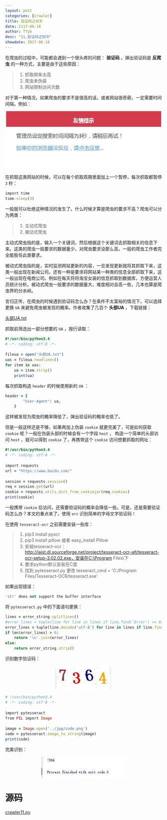 ```yaml
---
layout: post
categories: [crawler]
title: 验证码之OCR
date: 2117-06-18
author: TTyb
desc: "11.验证码之OCR"
showdate: 2017-06-18
---
```


在爬虫的过程中，可能都会遇到一个很头疼的问题： **验证码** 。弹出验证码是 **反爬虫** 的一种方式，主要是由于这些原因：

>1. 抓取频率太高
>2. 爬虫未伪装
>3. 网站限制访问次数

对于第一种情况，如果爬虫的要求不是很高的话，或者网站很奇葩，一定需要时间间隔，例如：

<p style="text-align:center"><img  src="/img/crawler11/result1.jpg"/></p>

在抓取这类网站的时候，可以在每个抓取周期里面加上一个暂停，每次抓取都暂停 `3` 秒：

~~~ruby
import time
time.sleep(3)
~~~

一般就可以杜绝这种情况的发生了。什么时候才算是爬虫的要求不高？爬虫可以分为两类：

>1. 主动式爬虫
>2. 被动式爬虫

主动式爬虫指的是，输入一个关键词，然后根据这个关键词去抓取相关的信息下来。这类的爬虫一般要求的数据量少，对爬虫要求没那么高，一般的爬虫工作者完全能胜任此类要求。

被动式爬虫指的是，实时监测网站更新的内容，一旦发现更新就将其抓取下来，这类一般出现在新闻公司。还有一种是要求将网站某一种类的信息全部抓取下来，这一般出现在电商公司。例如在每天将将淘宝女装的信息抓取到数据库，方便运营人员统计分析。被动式爬虫一般要求的数据量大，难度相对会高一些，几本也算是爬虫界的分水岭。

言归正传，在爬虫的时候遇到验证码怎么办？在条件不太富裕的情况下，可以选择更换 `UA` 来避免爬虫被发现的概率。作者收集了几百个 **头部UA** ，下载链接：

<a href="/code/crawler11/头部UA.txt" target="_blank">头部UA.txt</a>

抓取前筛选出一部分想要的 `UA` ，按行读取：

~~~ruby
#!/usr/bin/python3.4
# -*- coding: utf-8 -*-

fileua = open("头部UA.txt")
uas = fileua.readlines()
for item in uas:
    ua = item.strip()
    print(ua)
~~~

每次抓取构造 `header` 的时候使用新的 `UA` ：

~~~ruby
header = {
        "User-Agent": ua,
    }
~~~

这样被发现为爬虫的概率降低了，弹出验证码的概率也低了。

但是一般这样还是不够，如果再加上伪装 `cookie` 就更完美了，可是如何获取 `cookie` 呢？一般在伪装头部的时候会有一个字段 `host` ， 构造一个简单的头部访问 `host` ，就可以得到 `cookie` 了，再携带这个 `cookie` 访问想要抓取的网址：

~~~ruby
#!/usr/bin/python3.4
# -*- coding: utf-8 -*-

import requests
url = "https://www.baidu.com/"

session = requests.session()
req = session.get(url)
cookie = requests.utils.dict_from_cookiejar(req.cookies)
print(cookie)
~~~

一般携带 `cookie` 后访问，还需要验证码的概率会降低一些。可是，还是需要验证码怎么办？本文的重点来了，使用 `orc` 识别简单的字母文字验证码！

在使用 `tesseract-ocr` 之前需要安装一些库：

>1. pip3 install pyocr
>2. pip3 install pillow 或者 easy_install Pillow
>3. 安装tesseract-ocr：http://jaist.dl.sourceforge.net/project/tesseract-ocr-alt/tesseract-ocr-setup-3.02.02.exe，安装在C:\Program Files\下
>4. 要求python默认安装在C盘
>5. 找到 pytesseract.py 更改 tesseract_cmd = 'C:/Program Files/Tesseract-OCR/tesseract.exe'

如果出现错误：

~~~ruby
'str' does not support the buffer interface 
~~~

将 `pytesseract.py` 中的下面语句更换：

~~~ruby
lines = error_string.splitlines()
#error_lines = tuple(line for line in lines if line.find('Error') >= 0)
error_lines = tuple(line.decode('utf-8') for line in lines if line.find(b'Error') >= 0)
if len(error_lines) > 0:
	return '\n'.join(error_lines)
else:
	return error_string.strip()
~~~

识别数字验证码：

<p style="text-align:center"><img  src="/img/crawler11/result2.jpg"/></p>

~~~ruby
# !/usr/bin/python3.4
# -*- coding: utf-8 -*-

import pytesseract
from PIL import Image

image = Image.open('../jpg/code.png')
code = pytesseract.image_to_string(image)
print(code)
~~~

完美识别：

<p style="text-align:center"><img  src="/img/crawler11/result3.jpg"/></p>

# 源码

<a href="/code/crawler11/crawler11.py" target="_blank">crawler11.py</a>
